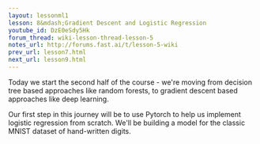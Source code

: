 ```yaml
---
layout: lessonml1
lesson: 8&mdash;Gradient Descent and Logistic Regression
youtube_id: DzE0eSdy5Hk 
forum_thread: wiki-lesson-thread-lesson-5
notes_url: http://forums.fast.ai/t/lesson-5-wiki
prev_url: lesson7.html
next_url: lesson9.html
---
```

Today we start the second half of the course - we're moving from decision tree based approaches like random forests, to gradient descent based approaches like deep learning.

Our first step in this journey will be to use Pytorch to help us implement logistic regression from scratch. We'll be building a model for the classic MNIST dataset of hand-written digits.
